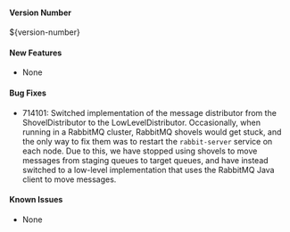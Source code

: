 #### Version Number
${version-number}

#### New Features
- None

#### Bug Fixes
- 714101: Switched implementation of the message distributor from the ShovelDistributor to the LowLevelDistributor.
  Occasionally, when running in a RabbitMQ cluster, RabbitMQ shovels would get stuck, and the only way to fix them was to restart the
  `rabbit-server` service on each node. Due to this, we have stopped using shovels to move messages from staging queues to target queues,
  and have instead switched to a low-level implementation that uses the RabbitMQ Java client to move messages.

#### Known Issues
- None